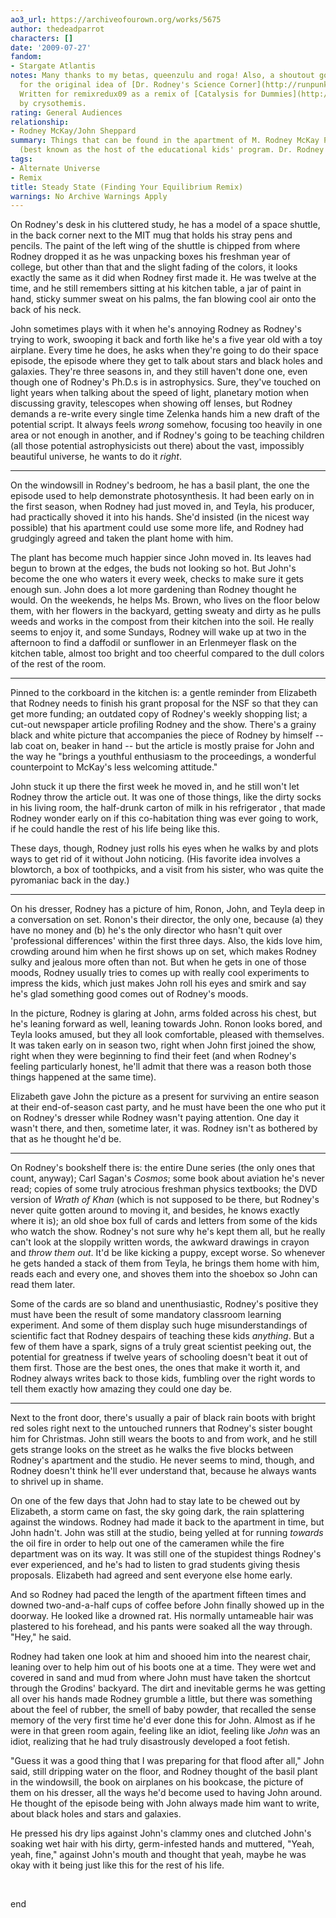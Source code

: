 ```yaml
---
ao3_url: https://archiveofourown.org/works/5675
author: thedeadparrot
characters: []
date: '2009-07-27'
fandom:
- Stargate Atlantis
notes: Many thanks to my betas, queenzulu and roga! Also, a shoutout goes to runpunkrun
  for the original idea of [Dr. Rodney's Science Corner](http://runpunkrun.livejournal.com/252608.html).
  Written for remixredux09 as a remix of [Catalysis for Dummies](http://crysothemis.livejournal.com/97223.html)
  by crysothemis.
rating: General Audiences
relationship:
- Rodney McKay/John Sheppard
summary: Things that can be found in the apartment of M. Rodney McKay Ph.D. Ph.D.
  (best known as the host of the educational kids' program. Dr. Rodney's Science Corner).
tags:
- Alternate Universe
- Remix
title: Steady State (Finding Your Equilibrium Remix)
warnings: No Archive Warnings Apply
---
```


On Rodney's desk in his cluttered study, he has a model of a space shuttle, in the back corner next to the MIT mug that holds his stray pens and pencils. The paint of the left wing of the shuttle is chipped from where Rodney dropped it as he was unpacking boxes his freshman year of college, but other than that and the slight fading of the colors, it looks exactly the same as it did when Rodney first made it. He was twelve at the time, and he still remembers sitting at his kitchen table, a jar of paint in hand, sticky summer sweat on his palms, the fan blowing cool air onto the back of his neck.

John sometimes plays with it when he's annoying Rodney as Rodney's trying to work, swooping it back and forth like he's a five year old with a toy airplane. Every time he does, he asks when they're going to do their space episode, the episode where they get to talk about stars and black holes and galaxies. They're three seasons in, and they still haven't done one, even though one of Rodney's Ph.D.s is in astrophysics. Sure, they've touched on light years when talking about the speed of light, planetary motion when discussing gravity, telescopes when showing off lenses, but Rodney demands a re\-write every single time Zelenka hands him a new draft of the potential script. It always feels *wrong* somehow, focusing too heavily in one area or not enough in another, and if Rodney's going to be teaching children (all those potential astrophysicists out there) about the vast, impossibly beautiful universe, he wants to do it *right*.



---

On the windowsill in Rodney's bedroom, he has a basil plant, the one the episode used to help demonstrate photosynthesis. It had been early on in the first season, when Rodney had just moved in, and Teyla, his producer, had practically shoved it into his hands. She'd insisted (in the nicest way possible) that his apartment could use some more life, and Rodney had grudgingly agreed and taken the plant home with him.

The plant has become much happier since John moved in. Its leaves had begun to brown at the edges, the buds not looking so hot. But John's become the one who waters it every week, checks to make sure it gets enough sun. John does a lot more gardening than Rodney thought he would. On the weekends, he helps Ms. Brown, who lives on the floor below them, with her flowers in the backyard, getting sweaty and dirty as he pulls weeds and works in the compost from their kitchen into the soil. He really seems to enjoy it, and some Sundays, Rodney will wake up at two in the afternoon to find a daffodil or sunflower in an Erlenmeyer flask on the kitchen table, almost too bright and too cheerful compared to the dull colors of the rest of the room.



---

Pinned to the corkboard in the kitchen is: a gentle reminder from Elizabeth that Rodney needs to finish his grant proposal for the NSF so that they can get more funding; an outdated copy of Rodney's weekly shopping list; a cut\-out newspaper article profiling Rodney and the show. There's a grainy black and white picture that accompanies the piece of Rodney by himself \-\- lab coat on, beaker in hand \-\- but the article is mostly praise for John and the way he "brings a youthful enthusiasm to the proceedings, a wonderful counterpoint to McKay's less welcoming attitude."

John stuck it up there the first week he moved in, and he still won't let Rodney throw the article out. It was one of those things, like the dirty socks in his living room, the half\-drunk carton of milk in his refrigerator , that made Rodney wonder early on if this co\-habitation thing was ever going to work, if he could handle the rest of his life being like this.

These days, though, Rodney just rolls his eyes when he walks by and plots ways to get rid of it without John noticing. (His favorite idea involves a blowtorch, a box of toothpicks, and a visit from his sister, who was quite the pyromaniac back in the day.)



---

On his dresser, Rodney has a picture of him, Ronon, John, and Teyla deep in a conversation on set. Ronon's their director, the only one, because (a) they have no money and (b) he's the only director who hasn't quit over 'professional differences' within the first three days. Also, the kids love him, crowding around him when he first shows up on set, which makes Rodney sulky and jealous more often than not. But when he gets in one of those moods, Rodney usually tries to comes up with really cool experiments to impress the kids, which just makes John roll his eyes and smirk and say he's glad something good comes out of Rodney's moods.

In the picture, Rodney is glaring at John, arms folded across his chest, but he's leaning forward as well, leaning towards John. Ronon looks bored, and Teyla looks amused, but they all look comfortable, pleased with themselves. It was taken early on in season two, right when John first joined the show, right when they were beginning to find their feet (and when Rodney's feeling particularly honest, he'll admit that there was a reason both those things happened at the same time).

Elizabeth gave John the picture as a present for surviving an entire season at their end\-of\-season cast party, and he must have been the one who put it on Rodney's dresser while Rodney wasn't paying attention. One day it wasn't there, and then, sometime later, it was. Rodney isn't as bothered by that as he thought he'd be.



---

On Rodney's bookshelf there is: the entire Dune series (the only ones that count, anyway); Carl Sagan's *Cosmos*; some book about aviation he's never read; copies of some truly atrocious freshman physics textbooks; the DVD version of *Wrath of Khan* (which is not supposed to be there, but Rodney's never quite gotten around to moving it, and besides, he knows exactly where it is); an old shoe box full of cards and letters from some of the kids who watch the show. Rodney's not sure why he's kept them all, but he really can't look at the sloppily written words, the awkward drawings in crayon and *throw them out*. It'd be like kicking a puppy, except worse. So whenever he gets handed a stack of them from Teyla, he brings them home with him, reads each and every one, and shoves them into the shoebox so John can read them later.

Some of the cards are so bland and unenthusiastic, Rodney's positive they must have been the result of some mandatory classroom learning experiment. And some of them display such huge misunderstandings of scientific fact that Rodney despairs of teaching these kids *anything*. But a few of them have a spark, signs of a truly great scientist peeking out, the potential for greatness if twelve years of schooling doesn't beat it out of them first. Those are the best ones, the ones that make it worth it, and Rodney always writes back to those kids, fumbling over the right words to tell them exactly how amazing they could one day be.



---

Next to the front door, there's usually a pair of black rain boots with bright red soles right next to the untouched runners that Rodney's sister bought him for Christmas. John still wears the boots to and from work, and he still gets strange looks on the street as he walks the five blocks between Rodney's apartment and the studio. He never seems to mind, though, and Rodney doesn't think he'll ever understand that, because he always wants to shrivel up in shame.

On one of the few days that John had to stay late to be chewed out by Elizabeth, a storm came on fast, the sky going dark, the rain splattering against the windows. Rodney had made it back to the apartment in time, but John hadn't. John was still at the studio, being yelled at for running *towards* the oil fire in order to help out one of the cameramen while the fire department was on its way. It was still one of the stupidest things Rodney's ever experienced, and he's had to listen to grad students giving thesis proposals. Elizabeth had agreed and sent everyone else home early.

And so Rodney had paced the length of the apartment fifteen times and downed two\-and\-a\-half cups of coffee before John finally showed up in the doorway. He looked like a drowned rat. His normally untameable hair was plastered to his forehead, and his pants were soaked all the way through. "Hey," he said.

Rodney had taken one look at him and shooed him into the nearest chair, leaning over to help him out of his boots one at a time. They were wet and covered in sand and mud from where John must have taken the shortcut through the Grodins' backyard. The dirt and inevitable germs he was getting all over his hands made Rodney grumble a little, but there was something about the feel of rubber, the smell of baby powder, that recalled the sense memory of the very first time he'd ever done this for John. Almost as if he were in that green room again, feeling like an idiot, feeling like *John* was an idiot, realizing that he had truly disastrously developed a foot fetish.

"Guess it was a good thing that I was preparing for that flood after all," John said, still dripping water on the floor, and Rodney thought of the basil plant in the windowsill, the book on airplanes on his bookcase, the picture of them on his dresser, all the ways he'd become used to having John around. He thought of the episode being with John always made him want to write, about black holes and stars and galaxies.

He pressed his dry lips against John's clammy ones and clutched John's soaking wet hair with his dirty, germ\-infested hands and muttered, "Yeah, yeah, fine," against John's mouth and thought that yeah, maybe he was okay with it being just like this for the rest of his life.

 

end